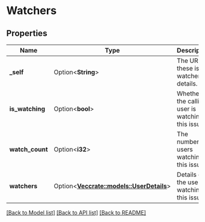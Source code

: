# Watchers

## Properties

Name | Type | Description | Notes
------------ | ------------- | ------------- | -------------
**_self** | Option<**String**> | The URL of these issue watcher details. | [optional][readonly]
**is_watching** | Option<**bool**> | Whether the calling user is watching this issue. | [optional][readonly]
**watch_count** | Option<**i32**> | The number of users watching this issue. | [optional][readonly]
**watchers** | Option<[**Vec<crate::models::UserDetails>**](UserDetails.md)> | Details of the users watching this issue. | [optional][readonly]

[[Back to Model list]](../README.md#documentation-for-models) [[Back to API list]](../README.md#documentation-for-api-endpoints) [[Back to README]](../README.md)


